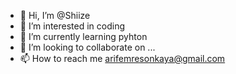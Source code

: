 - 👋 Hi, I’m @Shiize
- 👀 I’m interested in coding 
- 🌱 I’m currently learning pyhton
- 💞️ I’m looking to collaborate on ...
- 📫 How to reach me arifemresonkaya@gmail.com

<!---
Shiize/Shiize is a ✨ special ✨ repository because its `README.md` (this file) appears on your GitHub profile.
You can click the Preview link to take a look at your changes.
--->
